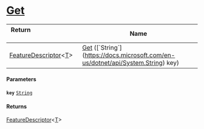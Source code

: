 # [Get](./FeatureDescriptor`1--Get.md)



| Return&nbsp; &nbsp; &nbsp; &nbsp; &nbsp; &nbsp; &nbsp; &nbsp; &nbsp; &nbsp; &nbsp; &nbsp; &nbsp; &nbsp; &nbsp; &nbsp; &nbsp; &nbsp; &nbsp; &nbsp; &nbsp; | Name | 
| --- | --- | 
| [FeatureDescriptor](./../FeatureDescriptor-1.md)\<[T](./FeatureDescriptor`1--Get.md)> | [Get](./FeatureDescriptor`1--Get.md) ([`String`](https://docs.microsoft.com/en-us/dotnet/api/System.String) key) | 


#### Parameters
**`key`**  [`String`](https://docs.microsoft.com/en-us/dotnet/api/System.String)<br>
#### Returns
[FeatureDescriptor](./../FeatureDescriptor-1.md)\<[T](./FeatureDescriptor`1--Get.md)><br>
